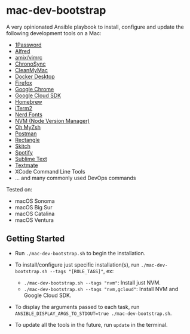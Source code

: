 # mac-dev-bootstrap

A very opinionated Ansible playbook to install, configure and update the following development tools on a Mac:

- [1Password](https://1password.com/)
- [Alfred](https://www.alfredapp.com/)
- [amix/vimrc](https://github.com/amix/vimrc/)
- [ChronoSync](https://www.econtechnologies.com/)
- [CleanMyMac](https://macpaw.com/cleanmymac/)
- [Docker Desktop](https://www.docker.com/products/docker-desktop/)
- [Firefox](https://www.mozilla.org/en-US/firefox/new/)
- [Google Chrome](https://www.google.com/chrome/)
- [Google Cloud SDK](https://cloud.google.com/sdk/docs/install/)
- [Homebrew](https://brew.sh/)
- [iTerm2](https://www.iterm2.com/)
- [Nerd Fonts](https://github.com/ryanoasis/nerd-fonts/)
- [NVM (Node Version Manager)](https://github.com/nvm-sh/nvm/)
- [Oh MyZsh](https://ohmyz.sh/)
- [Postman](https://www.postman.com/)
- [Rectangle](https://rectangleapp.com/)
- [Skitch](https://evernote.com/products/skitch/)
- [Spotify](https://www.spotify.com/us/)
- [Sublime Text](https://www.sublimetext.com/)
- [Textmate](https://macromates.com/)
- XCode Command Line Tools
- ... and many commonly used DevOps commands

Tested on:

- macOS Sonoma
- macOS Big Sur
- macOS Catalina
- macOS Ventura

## Getting Started

- Run `./mac-dev-bootstrap.sh` to begin the installation.

- To install/configure just specific installation(s), run `./mac-dev-bootstrap.sh --tags "[ROLE_TAGS]"`, ex:
  - `./mac-dev-bootstrap.sh --tags "nvm"`: Install just NVM.
  - `./mac-dev-bootstrap.sh --tags "nvm,gcloud"`: Install NVM and Google Cloud SDK.

- To display the arguments passed to each task, run `ANSIBLE_DISPLAY_ARGS_TO_STDOUT=true ./mac-dev-bootstrap.sh`.

- To update all the tools in the future, run `update` in the terminal.
